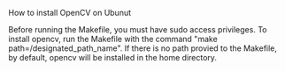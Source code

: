How to install OpenCV on Ubunut

Before running the Makefile, you must have sudo access privileges. To install opencv, run the Makefile with the command "make path=/designated_path_name". If there is no path provied to the Makefile, by default, opencv will be installed in the home directory.
